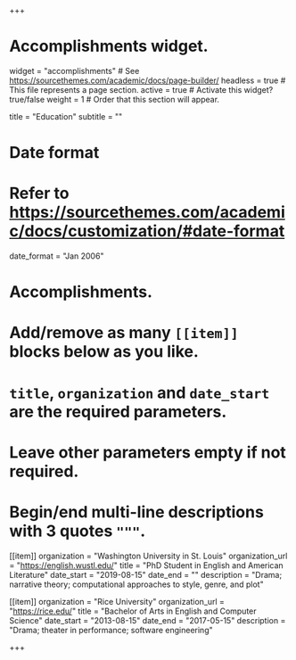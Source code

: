 +++
# Accomplishments widget.
widget = "accomplishments"  # See https://sourcethemes.com/academic/docs/page-builder/
headless = true  # This file represents a page section.
active = true  # Activate this widget? true/false
weight = 1  # Order that this section will appear.

title = "Education"
subtitle = ""

# Date format
#   Refer to https://sourcethemes.com/academic/docs/customization/#date-format
date_format = "Jan 2006"

# Accomplishments.
#   Add/remove as many `[[item]]` blocks below as you like.
#   `title`, `organization` and `date_start` are the required parameters.
#   Leave other parameters empty if not required.
#   Begin/end multi-line descriptions with 3 quotes `"""`.

[[item]]
  organization = "Washington University in St. Louis"
  organization_url = "https://english.wustl.edu/"
  title = "PhD Student in English and American Literature"
  date_start = "2019-08-15"
  date_end = ""
  description = "Drama; narrative theory; computational approaches to style, genre, and plot"
  
[[item]]
  organization = "Rice University"
  organization_url = "https://rice.edu/"
  title = "Bachelor of Arts in English and Computer Science"
  date_start = "2013-08-15"
  date_end = "2017-05-15"
  description = "Drama; theater in performance; software engineering"


+++
